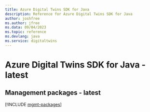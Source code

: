 ```yaml
---
title: Azure Digital Twins SDK for Java
description: Reference for Azure Digital Twins SDK for Java
author: joshfree
ms.author: jfree
ms.data: 09/04/2023
ms.topic: reference
ms.devlang: java
ms.service: digitaltwins
---
```

# Azure Digital Twins SDK for Java - latest

## Management packages - latest
[!INCLUDE [mgmt-packages](digital-twins-mgmt-index.md)]